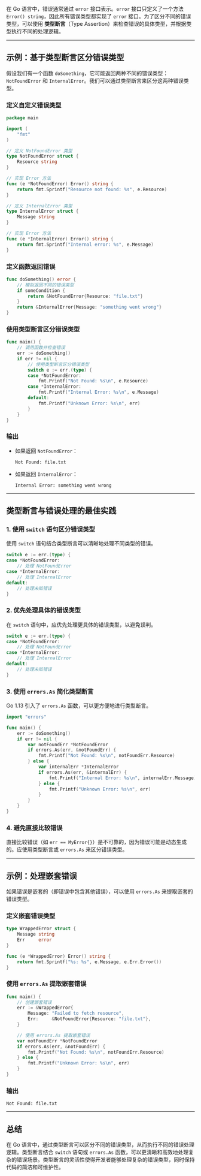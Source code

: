 在 Go 语言中，错误通常通过 `error` 接口表示。`error` 接口只定义了一个方法 `Error() string`，因此所有错误类型都实现了 `error` 接口。为了区分不同的错误类型，可以使用 **类型断言**（Type Assertion）来检查错误的具体类型，并根据类型执行不同的处理逻辑。

---

## 示例：基于类型断言区分错误类型

假设我们有一个函数 `doSomething`，它可能返回两种不同的错误类型：`NotFoundError` 和 `InternalError`。我们可以通过类型断言来区分这两种错误类型。

### 定义自定义错误类型

```go
package main

import (
    "fmt"
)

// 定义 NotFoundError 类型
type NotFoundError struct {
    Resource string
}

// 实现 Error 方法
func (e *NotFoundError) Error() string {
    return fmt.Sprintf("Resource not found: %s", e.Resource)
}

// 定义 InternalError 类型
type InternalError struct {
    Message string
}

// 实现 Error 方法
func (e *InternalError) Error() string {
    return fmt.Sprintf("Internal error: %s", e.Message)
}
```

### 定义函数返回错误

```go
func doSomething() error {
    // 模拟返回不同的错误类型
    if someCondition {
        return &NotFoundError{Resource: "file.txt"}
    }
    return &InternalError{Message: "something went wrong"}
}
```

### 使用类型断言区分错误类型

```go
func main() {
    // 调用函数并检查错误
    err := doSomething()
    if err != nil {
        // 使用类型断言区分错误类型
        switch e := err.(type) {
        case *NotFoundError:
            fmt.Printf("Not Found: %s\n", e.Resource)
        case *InternalError:
            fmt.Printf("Internal Error: %s\n", e.Message)
        default:
            fmt.Printf("Unknown Error: %s\n", err)
        }
    }
}
```

### 输出

- 如果返回 `NotFoundError`：
  ```
  Not Found: file.txt
  ```
- 如果返回 `InternalError`：
  ```
  Internal Error: something went wrong
  ```

---

## 类型断言与错误处理的最佳实践

### 1. 使用 `switch` 语句区分错误类型

使用 `switch` 语句结合类型断言可以清晰地处理不同类型的错误。

```go
switch e := err.(type) {
case *NotFoundError:
    // 处理 NotFoundError
case *InternalError:
    // 处理 InternalError
default:
    // 处理未知错误
}
```

### 2. 优先处理具体的错误类型

在 `switch` 语句中，应优先处理更具体的错误类型，以避免误判。

```go
switch e := err.(type) {
case *NotFoundError:
    // 处理 NotFoundError
case *InternalError:
    // 处理 InternalError
default:
    // 处理未知错误
}
```

### 3. 使用 `errors.As` 简化类型断言

Go 1.13 引入了 `errors.As` 函数，可以更方便地进行类型断言。

```go
import "errors"

func main() {
    err := doSomething()
    if err != nil {
        var notFoundErr *NotFoundError
        if errors.As(err, &notFoundErr) {
            fmt.Printf("Not Found: %s\n", notFoundErr.Resource)
        } else {
            var internalErr *InternalError
            if errors.As(err, &internalErr) {
                fmt.Printf("Internal Error: %s\n", internalErr.Message)
            } else {
                fmt.Printf("Unknown Error: %s\n", err)
            }
        }
    }
}
```

### 4. 避免直接比较错误

直接比较错误（如 `err == MyError{}`）是不可靠的，因为错误可能是动态生成的。应使用类型断言或 `errors.As` 来区分错误类型。

---

## 示例：处理嵌套错误

如果错误是嵌套的（即错误中包含其他错误），可以使用 `errors.As` 来提取嵌套的错误类型。

### 定义嵌套错误类型

```go
type WrappedError struct {
    Message string
    Err     error
}

func (e *WrappedError) Error() string {
    return fmt.Sprintf("%s: %s", e.Message, e.Err.Error())
}
```

### 使用 `errors.As` 提取嵌套错误

```go
func main() {
    // 创建嵌套错误
    err := &WrappedError{
        Message: "Failed to fetch resource",
        Err:     &NotFoundError{Resource: "file.txt"},
    }

    // 使用 errors.As 提取嵌套错误
    var notFoundErr *NotFoundError
    if errors.As(err, &notFoundErr) {
        fmt.Printf("Not Found: %s\n", notFoundErr.Resource)
    } else {
        fmt.Printf("Unknown Error: %s\n", err)
    }
}
```

### 输出

```
Not Found: file.txt
```

---

## 总结

在 Go 语言中，通过类型断言可以区分不同的错误类型，从而执行不同的错误处理逻辑。类型断言结合 `switch` 语句或 `errors.As` 函数，可以更清晰和高效地处理复杂的错误场景。类型断言的灵活性使得开发者能够处理复杂的错误类型，同时保持代码的简洁和可维护性。